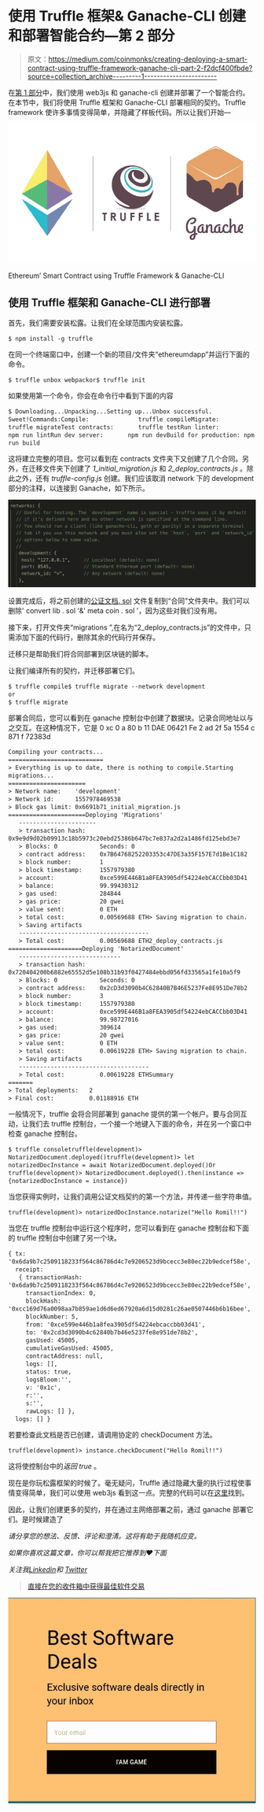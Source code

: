 # 使用 Truffle 框架& Ganache-CLI 创建和部署智能合约—第 2 部分

> 原文：<https://medium.com/coinmonks/creating-deploying-a-smart-contract-using-truffle-framework-ganache-cli-part-2-f2dcf400fbde?source=collection_archive---------1----------------------->

在[第 1 部分](/@itsromiljain/get-started-with-building-ethereum-dapps-and-smart-contracts-d86b9f7bd1c)中，我们使用 web3js 和 ganache-cli 创建并部署了一个智能合约。在本节中，我们将使用 Truffle 框架和 Ganache-CLI 部署相同的契约。Truffle framework 使许多事情变得简单，并隐藏了样板代码。所以让我们开始—

![](img/a0573ca3a9f8bb4b621833fce6b79ef9.png)

Ethereum’ Smart Contract using Truffle Framework & Ganache-CLI

## 使用 Truffle 框架和 Ganache-CLI 进行部署

首先，我们需要安装松露。让我们在全球范围内安装松露。

```
$ npm install -g truffle
```

在同一个终端窗口中，创建一个新的项目/文件夹“ethereumdapp”并运行下面的命令。

```
$ truffle unbox webpackor$ truffle init
```

如果使用第一个命令，你会在命令行中看到下面的内容

```
$ Downloading...Unpacking...Setting up...Unbox successful. Sweet!Commands:Compile:              truffle compileMigrate:              truffle migrateTest contracts:       truffle testRun linter:           npm run lintRun dev server:       npm run devBuild for production: npm run build
```

这将建立完整的项目。您可以看到在 contracts 文件夹下又创建了几个合同。另外，在迁移文件夹下创建了 *1_initial_migration.js* 和 *2_deploy_contracts.js* 。除此之外，还有 *truffle-config.js* 创建。我们应该取消 network 下的 development 部分的注释，以连接到 Ganache，如下所示。

![](img/8f8880ffcc125c6d24861dc6220e8037.png)

设置完成后，将之前创建的[公证文档. sol](https://github.com/itsromiljain/EthereumDappMedium/blob/master/contracts/NotarizeDocument.sol) 文件复制到“合同”文件夹中。我们可以删除' convert lib . sol '&' meta coin . sol '，因为这些对我们没有用。

接下来，打开文件夹“migrations ”,在名为“2_deploy_contracts.js”的文件中，只需添加下面的代码行，删除其余的代码行并保存。

迁移只是帮助我们将合同部署到区块链的脚本。

让我们编译所有的契约，并迁移部署它们。

```
$ truffle compile$ truffle migrate --network development
or
$ truffle migrate
```

部署合同后，您可以看到在 ganache 控制台中创建了数据块。记录合同地址以与之交互。在这种情况下，它是 0 xc 0 a 80 b 11 DAE 06421 Fe 2 ad 2f 5a 1554 c 871 f 72383d

```
Compiling your contracts...
===========================
> Everything is up to date, there is nothing to compile.Starting migrations...
======================
> Network name:    'development'
> Network id:      1557978469538
> Block gas limit: 0x6691b71_initial_migration.js
======================Deploying 'Migrations'
   ----------------------
   > transaction hash:    0x9e9d9d02b09913c18b5973c20ebd25386b647bc7e837a2d2a1486fd125ebd3e7
   > Blocks: 0            Seconds: 0
   > contract address:    0x7B64768252203353c47DE3a35F157E7d1Be1C182
   > block number:        1
   > block timestamp:     1557979380
   > account:             0xce599E446B1a8FEA3905df54224ebCACCbb03D41
   > balance:             99.99430312
   > gas used:            284844
   > gas price:           20 gwei
   > value sent:          0 ETH
   > total cost:          0.00569688 ETH> Saving migration to chain.
   > Saving artifacts
   -------------------------------------
   > Total cost:          0.00569688 ETH2_deploy_contracts.js
=====================Deploying 'NotarizedDocument'
   -----------------------------
   > transaction hash:    0x720404200b6882e65552d5e108b31b93f0427484ebbd056fd33565a1fe10a5f9
   > Blocks: 0            Seconds: 0
   > contract address:    0x2cD3d3090b4C62840B7B46E5237Fe8E951De78b2
   > block number:        3
   > block timestamp:     1557979380
   > account:             0xce599E446B1a8FEA3905df54224ebCACCbb03D41
   > balance:             99.98727016
   > gas used:            309614
   > gas price:           20 gwei
   > value sent:          0 ETH
   > total cost:          0.00619228 ETH> Saving migration to chain.
   > Saving artifacts
   -------------------------------------
   > Total cost:          0.00619228 ETHSummary
=======
> Total deployments:   2
> Final cost:          0.01188916 ETH
```

一般情况下，truffle 会将合同部署到 ganache 提供的第一个帐户。要与合同互动，让我们去 truffle 控制台，一个接一个地键入下面的命令，并在另一个窗口中检查 ganache 控制台。

```
$ truffle consoletruffle(development)> NotarizedDocument.deployed()truffle(development)> let notarizedDocInstance = await NotarizedDocument.deployed()Or truffle(development)> NotarizedDocument.deployed().then(instance => {notarizedDocInstance = instance})
```

当您获得实例时，让我们调用公证文档契约的第一个方法，并传递一些字符串值。

```
truffle(development)> notarizedDocInstance.notarize("Hello Romil!!")
```

当您在 truffle 控制台中运行这个程序时，您可以看到在 ganache 控制台和下面的 truffle 控制台中创建了另一个块。

```
{ tx:  '0x6da9b7c2509118233f564c86786d4c7e9206523d9bcecc3e80ec22b9edcef58e',
  receipt:
   { transactionHash:      '0x6da9b7c2509118233f564c86786d4c7e9206523d9bcecc3e80ec22b9edcef58e',
     transactionIndex: 0,
     blockHash:      '0xcc169d76a0098aa7b859ae1d6d6ed67920a6d15d0281c26ae0507446b6b16bee',
     blockNumber: 5,
     from: '0xce599e446b1a8fea3905df54224ebcaccbb03d41',
     to: '0x2cd3d3090b4c62840b7b46e5237fe8e951de78b2',
     gasUsed: 45005,
     cumulativeGasUsed: 45005,
     contractAddress: null,
     logs: [],
     status: true,
     logsBloom:'',
     v: '0x1c',
     r:'',
     s:'',
     rawLogs: [] },
  logs: [] }
```

若要检查此文档是否已创建，请调用协定的 checkDocument 方法。

```
truffle(development)> instance.checkDocument("Hello Romil!!")
```

这将使控制台中的*返回 true* 。

现在是你玩松露框架的时候了。毫无疑问，Truffle 通过隐藏大量的执行过程使事情变得简单，我们可以使用 web3js 看到这一点。完整的代码可以在[这里](https://github.com/itsromiljain/ethereumdapps/tree/master/notarized)找到。

因此，让我们创建更多的契约，并在通过主网络部署之前，通过 ganache 部署它们。是时候建造了

*请分享您的想法、反馈、评论和澄清。这将有助于我随机应变。*

*如果你喜欢这篇文章，你可以帮我把它推荐到❤下面*

*关注我*[*Linkedin*](https://www.linkedin.com/in/romiljain)*和* [*Twitter*](https://twitter.com/itsromiljain)

> [直接在您的收件箱中获得最佳软件交易](https://coincodecap.com/?utm_source=coinmonks)

[![](img/7c0b3dfdcbfea594cc0ae7d4f9bf6fcb.png)](https://coincodecap.com/?utm_source=coinmonks)